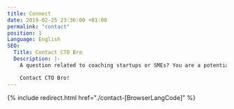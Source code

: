 ```yaml
---
title: Connect
date: 2019-02-25 23:36:00 +01:00
permalink: "contact"
position: 1
Language: English
SEO:
  Title: Contact CTO Bro
  Description: |-
    A question related to coaching startups or SMEs? You are a potential partner? A customer?

    Contact CTO Bro!
---
```


{% include redirect.html href="./contact-[BrowserLangCode]" %}
